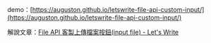 demo：[https://auguston.github.io/letswrite-file-api-custom-input/](https://auguston.github.io/letswrite-file-api-custom-input/)

解說文章：[File API 客製上傳檔案按鈕(input file) - Let's Write](https://letswrite.tw/file-api-custom-input/)
